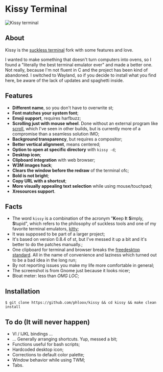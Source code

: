 # Kissy Terminal

![Kissy terminal](https://i.postimg.cc/1RNFRP5F/kissy.jpg "kissy terminal")

## About

Kissy is the [suckless terminal](https://st.suckless.org/) fork with some features and love.

I wanted to make something that doesn't turn computers into ovens, so I found a "literally the best terminal emulator ever" and made a better one. Not really, because I'm not fluent in C and the project has been kind of abandoned. I switched to Wayland, so if you decide to install what you find here, be aware of the lack of updates and spaghetti inside.

## Features

- **Different name**, so you don't have to overwrite st;
- **Font matches your system font**;
- **Emoji support**, requires harfbuzz;
- **Scrolling just with mouse wheel**. Done without an external program like [scroll](https://tools.suckless.org/scroll/), which I've seen in other builds, but is currently more of a compromise than a seamless solution IMO;
- **Background transparency**, but requires a compositor;
- **Better vertical alignment**, means centered;
- **Option to open at specific directory** with `kissy -d`;
- **Desktop icon**;
- **Clipboard integration** with web browser;
- **W3M images hack**;
- **Clears the window before the redraw** of the terminal ofc;
- **Bold is not bright**;
- **Copy URL with a shortcut**;
- **More visually appealing text selection** while using mouse/touchpad;
- **Xresources support**.

## Facts

- The word `kissy` is a combination of the acronym "**K**eep **I**t **S**imply, **S**tupid", which refers to the philosophy of suckless tools and one of my favorite terminal emulators, [kitty](https://sw.kovidgoyal.net/kitty/);
- It was supposed to be part of a larger project;
- It's based on version 0.8.4 of st, but I've messed it up a bit and it's better to do the patches manually.;
- One clipboard for terminal and browser breaks the [freedesktop standard](http://standards.freedesktop.org/clipboards-spec/clipboards-latest.txt). All in the name of convenience and laziness which turned out to be a bad idea in the long run;
- By not reporting issues you make my life more comfortable in general;
- The screenshot is from Gnome just because it looks nicer;
- Bloat meter: less than _OMG LOC_;

## Installation

```
$ git clone https://github.com/phloox/kissy && cd kissy && make clean install
```

## To do (It will never happen)

- VI / IJKL bindings ...
- ... Generally arranging shortcuts. Yup, messed a bit;
- Functions useful for bash scripts;
- Hardcoded desktop icon;
- Corrections to default color palette;
- Window behavior while using TWM;
- Tabs.
